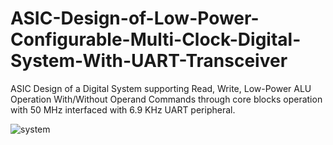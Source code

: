 # ASIC-Design-of-Low-Power-Configurable-Multi-Clock-Digital-System-With-UART-Transceiver
ASIC Design of a Digital System supporting Read, Write, Low-Power ALU Operation With/Without Operand Commands through core blocks operation with 50 MHz interfaced with 6.9 KHz UART peripheral.

![system](https://user-images.githubusercontent.com/52181539/223260896-78ce9e0a-9488-4a4b-ac8c-151dcb573205.JPG)
